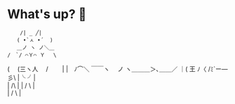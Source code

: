 # What's up? 👋

        /| _ ╱|  
       ( •̀ㅅ •́  )
       ＿ノ ヽ ノ＼＿ 
    /　`/ ⌒Ｙ⌒ Ｙ　 \
   ( 　(三ヽ人　 /　 　|
   |　ﾉ⌒＼ ￣￣ヽ　 ノ
    ヽ＿＿＿＞､＿＿／
       ｜( 王 ﾉ〈 
         /ﾐ`ー―彡\ 
      |╰          ╯|   
      |      /\      |
      |     / \      |                    
      |   /    \     | 
